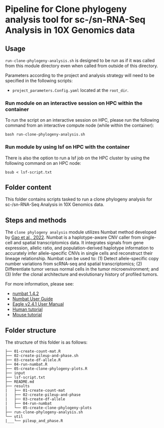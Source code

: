 # Pipeline for Clone phylogeny analysis tool for sc-/sn-RNA-Seq Analysis in 10X Genomics data

## Usage

`run-clone-phylogeny-analysis.sh` is designed to be run as if it was called from this module directory even when called from outside of this directory.

Parameters according to the project and analysis strategy will need to be specified in the following scripts:
- `project_parameters.Config.yaml` located at the `root_dir`.

### Run module on an interactive session on HPC within the container

To run the script on an interactive session on HPC, please run the following command from an interactive compute node (while within the container):

```
bash run-clone-phylogeny-analysis.sh
```

### Run module by using lsf on HPC with the container

There is also the option to run a lsf job on the HPC cluster by using the following command on an HPC node:

```
bsub < lsf-script.txt
```

## Folder content

This folder contains scripts tasked to run a clone phylogeny analysis for sc-/sn-RNA-Seq Analysis in 10X Genomics data. 

## Steps and methods

The `clone phylogeny analysis` module utilizes Numbat method developed by [Gao et al., 2022](https://www.nature.com/articles/s41587-022-01468-y). Numbat is a haplotype-aware CNV caller from single-cell and spatial transcriptomics data. It integrates signals from gene expression, allelic ratio, and population-derived haplotype information to accurately infer allele-specific CNVs in single cells and reconstruct their lineage relationship. Numbat can be used to: 
(1) Detect allele-specific copy number variations from scRNA-seq and spatial transcriptomics; 
(2) Differentiate tumor versus normal cells in the tumor microenvironment; and  
(3) Infer the clonal architecture and evolutionary history of profiled tumors.

For more information, please see:

- [numbat 1.4.2](https://github.com/kharchenkolab/numbat)
- [Numbat User Guide](https://kharchenkolab.github.io/numbat/)
- [Eagle v2.4.1 User Manual](https://alkesgroup.broadinstitute.org/Eagle/)
- [Human tutorial](https://kharchenkolab.github.io/numbat/articles/numbat.html)
- [Mouse tutorial](https://kharchenkolab.github.io/numbat/articles/mouse.html)


## Folder structure 

The structure of this folder is as follows:

```
├── 01-create-count-mat.R
├── 02-create-pileup-and-phase.sh
├── 03-create-df-allele.R
├── 04-run-numbat.R
├── 05-create-clone-phylogeny-plots.R
├── input
├── lsf-script.txt
├── README.md
├── results
|   ├── 01-create-count-mat
|   ├── 02-create-pileup-and-phase
|   ├── 03-create-df-allele
|   ├── 04-run-numbat
|   └── 05-create-clone-phylogeny-plots
├── run-clone-phylogeny-analysis.sh
└── util
|___└── pileup_and_phase.R
```

